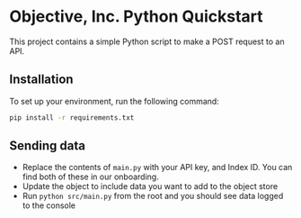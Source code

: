 # Objective, Inc. Python Quickstart

This project contains a simple Python script to make a POST request to an API.

## Installation

To set up your environment, run the following command:

```bash
pip install -r requirements.txt
```

## Sending data

-   Replace the contents of `main.py` with your API key, and Index ID. You can find both of these in our onboarding.
-   Update the object to include data you want to add to the object store
-   Run `python src/main.py` from the root and you should see data logged to the console
